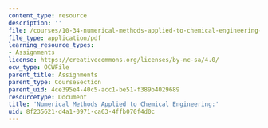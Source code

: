 ```yaml
---
content_type: resource
description: ''
file: /courses/10-34-numerical-methods-applied-to-chemical-engineering-fall-2015/8f235621d4a10971ca634ffb070f4d0c_MIT10_34F15_HW9_Prob.pdf
file_type: application/pdf
learning_resource_types:
- Assignments
license: https://creativecommons.org/licenses/by-nc-sa/4.0/
ocw_type: OCWFile
parent_title: Assignments
parent_type: CourseSection
parent_uid: 4ce395e4-40c5-acc1-be51-f389b4029689
resourcetype: Document
title: 'Numerical Methods Applied to Chemical Engineering:'
uid: 8f235621-d4a1-0971-ca63-4ffb070f4d0c
---
```

